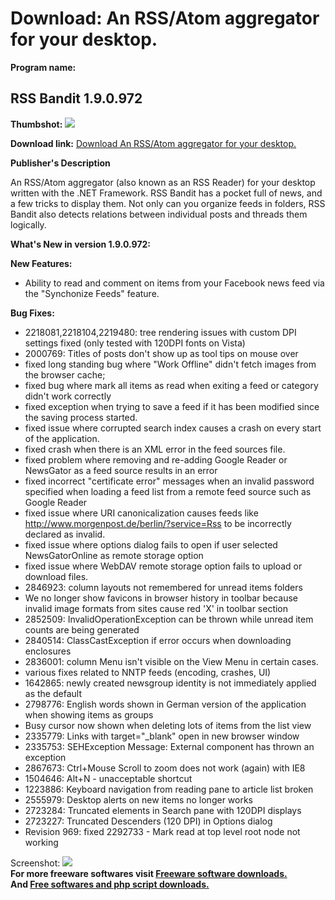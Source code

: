 # Download: An RSS/Atom aggregator for your desktop.

**Program name:**

## RSS Bandit 1.9.0.972

  
**Thumbshot:** ![](http://www.freewarefiles.com/screenshot/rssbandit_md.gif)   
  
**Download link:** [Download An RSS/Atom aggregator for your desktop.](http://freesoftwares.boysofts.com/RSS-Bandit_program_17379.html)  
  


**Publisher's Description**  
  


An RSS/Atom aggregator (also known as an RSS Reader) for your desktop written with the .NET Framework. RSS Bandit has a pocket full of news, and a few tricks to display them. Not only can you organize feeds in folders, RSS Bandit also detects relations between individual posts and threads them logically. 

**What's New in version 1.9.0.972:**

**New Features:**

  * Ability to read and comment on items from your Facebook news feed via the "Synchonize Feeds" feature. 

**Bug Fixes:**

  * 2218081,2218104,2219480: tree rendering issues with custom DPI settings fixed (only tested with 120DPI fonts on Vista) 
  * 2000769: Titles of posts don't show up as tool tips on mouse over 
  * fixed long standing bug where "Work Offline" didn't fetch images from the browser cache; 
  * fixed bug where mark all items as read when exiting a feed or category didn't work correctly 
  * fixed exception when trying to save a feed if it has been modified since the saving process started. 
  * fixed issue where corrupted search index causes a crash on every start of the application. 
  * fixed crash when there is an XML error in the feed sources file. 
  * fixed problem where removing and re-adding Google Reader or NewsGator as a feed source results in an error 
  * fixed incorrect "certificate error" messages when an invalid password specified when loading a feed list from a remote feed source such as Google Reader 
  * fixed issue where URI canonicalization causes feeds like http://www.morgenpost.de/berlin/?service=Rss to be incorrectly declared as invalid. 
  * fixed issue where options dialog fails to open if user selected NewsGatorOnline as remote storage option 
  * fixed issue where WebDAV remote storage option fails to upload or download files. 
  * 2846923: column layouts not remembered for unread items folders 
  * We no longer show favicons in browser history in toolbar because invalid image formats from sites cause red 'X' in toolbar section 
  * 2852509: InvalidOperationException can be thrown while unread item counts are being generated 
  * 2840514: ClassCastException if error occurs when downloading enclosures 
  * 2836001: column Menu isn't visible on the View Menu in certain cases. 
  * various fixes related to NNTP feeds (encoding, crashes, UI) 
  * 1642865: newly created newsgroup identity is not immediately applied as the default 
  * 2798776: English words shown in German version of the application when showing items as groups 
  * Busy cursor now shown when deleting lots of items from the list view 
  * 2335779: Links with target="_blank" open in new browser window 
  * 2335753: SEHException Message: External component has thrown an exception 
  * 2867673: Ctrl+Mouse Scroll to zoom does not work (again) with IE8 
  * 1504646: Alt+N - unacceptable shortcut 
  * 1223886: Keyboard navigation from reading pane to article list broken 
  * 2555979: Desktop alerts on new items no longer works 
  * 2723284: Truncated elements in Search pane with 120DPI displays 
  * 2723227: Truncated Descenders (120 DPI) in Options dialog 
  * Revision 969: fixed 2292733 - Mark read at top level root node not working 

  
  
Screenshot: ![](http://www.freewarefiles.com/screenshot/rssbandit.gif)   
**For more freeware softwares visit [Freeware software downloads.](http://freesoftwares.boysofts.com/)**   
**And [Free softwares and php script downloads.](http://www.boysofts.com/)**
